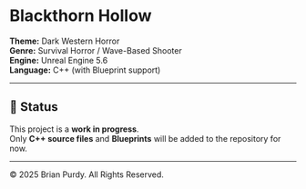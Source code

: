 # Blackthorn Hollow

**Theme:** Dark Western Horror  
**Genre:** Survival Horror / Wave-Based Shooter  
**Engine:** Unreal Engine 5.6  
**Language:** C++ (with Blueprint support)  

---

## 📌 Status
This project is a **work in progress**.  
Only **C++ source files** and **Blueprints** will be added to the repository for now.  

---

© 2025 Brian Purdy. All Rights Reserved.  
